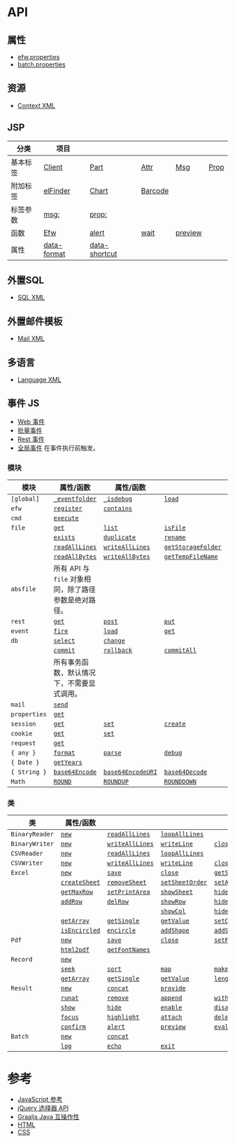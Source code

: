 # API

## 属性

* [efw.properties](properties.web.md)
* [batch.properties](properties.batch.md)

## 资源

* [Context XML](resources.context.md)

## JSP

| 分类 | 项目 |||||
|---|---|---|---|---|---|
| 基本标签 | [Client](tag.client.md) | [Part](tag.part.md) | [Attr](tag.attr.md) | [Msg](tag.msg.md) | [Prop](tag.prop.md) |
| 附加标签 | [elFinder](tag.elfinder.md) | [Chart](tag.chart.md) | [Barcode](tag.barcode.md) | | |
| 标签参数 | [msg:](tag.attr.msg.md) | [prop:](tag.attr.prop.md) | | | |
| 函数 | [Efw](api_efw_function.md) | [alert](efw.dialog.alert.md) | [wait](efw.dialog.wait.md) |[preview](efw.dialog.preview.md) | |
| 属性 | [data-format](api_data_format.md) | [data-shortcut](api_data_shortcut.md) | | | |

## 外置SQL

* [SQL XML](api_sql.md)

## 外置邮件模板

* [Mail XML](api_mail.md)

## 多语言

* [Language XML](api_language.md)

## 事件 JS

* [Web 事件](api_webevent.md)
* [批量事件](api_batchevent.md)
* [Rest 事件](api_restevent.md)
* [全局事件](api_global.md) 在事件执行前触发。

### 模块

| 模块 | 属性/函数 | 属性/函数 ||||
|---|---|---|---|---|---|
| `[global]` | [`_eventfolder`](global._eventfolder.md) | [`_isdebug`](global._isdebug.md) | [`load`](global.load.md) | 
| `efw` | [`register`](efw.register.md) | [`contains`](efw.contains.md) | | | |
| `cmd` | [`execute`](cmd.execute.md) | | | | |
| `file` | [`get`](file.get.md) | [`list`](file.list.md) | [`isFile`](file.isFile.md) | [`isFolder`](file.isFolder.md) | [`makeFile`](file.makeFile.md) |
| | [`exists`](file.exists.md) | [`duplicate`](file.duplicate.md) | [`rename`](file.rename.md) | [`remove`](file.remove.md) | [`makeDir`](file.makeDir.md) |
| | [`readAllLines`](file.readAllLines.md) | [`writeAllLines`](file.writeAllLines.md) | [`getStorageFolder`](file.getStorageFolder.md) | [`saveUploadFiles`](file.saveUploadFiles.md) | [`saveSingleUploadFile`](file.saveSingleUploadFile.md) |
| | [`readAllBytes`](file.readAllBytes.md) | [`writeAllBytes`](file.writeAllBytes.md) | [`getTempFileName`](file.getTempFileName.md) | [`move`](file.move.md) | |
| `absfile` | 所有 API 与 `file` 对象相同，除了路径参数是绝对路径。 | | | | |
| `rest` | [`get`](rest.get.md) | [`post`](rest.post.md) | [`put`](rest.put.md) | [`delete`](rest.delete.md) | [`getStatus`](rest.getStatus.md) |
| `event` | [`fire`](event.fire.md) | [`load`](event.load.md) | [`get`](event.get.md) |  |  |
| `db` | [`select`](db.select.md) | [`change`](db.change.md) |  | | |
| | [`commit`](db.commit.md) | [`rollback`](db.rollback.md) | [`commitAll`](db.commitAll.md) | [`rollbackAll`](db.rollbackAll.md) | |
| | 所有事务函数，默认情况下，不需要显式调用。 | | | | |
| `mail` | [`send`](mail.send.md) | | | | |
| `properties` | [`get`](properties.get.md) | | | | |
| `session` | [`get`](session.get.md) | [`set`](session.set.md) | [`create`](session.create.md) | [`invalidate`](session.invalidate.md) | |
| `cookie` | [`get`](cookie.get.md) | [`set`](cookie.set.md) | | | |
| `request` | [`get`](request.get.md) | | | | |
| `{ any }` | [`format`](any.format.md) | [`parse`](any.parse.md) | [`debug`](any.debug.md) | | |
| `{ Date }` | [`getYears`](Date.getYears.md) | | | | |
| `{ String }` | [`base64Encode`](String.base64Encode.md) | [`base64EncodeURI`](String.base64EncodeURI.md) | [`base64Decode`](String.base64Decode.md) | | |
| `Math` | [`ROUND`](Math.ROUND.md) | [`ROUNDUP`](Math.ROUNDUP.md) | [`ROUNDDOWN`](Math.ROUNDDOWN.md) | | |

### 类

| 类 | 属性/函数 |||||
|---|---|---|---|---|---|
| `BinaryReader` | [`new`](BinaryReader.new.md) | [`readAllLines`](BinaryReader.readAllLines.md) | [`loopAllLines`](BinaryReader.loopAllLines.md) | | |
| `BinaryWriter` | [`new`](BinaryWriter.new.md) | [`writeAllLines`](BinaryWriter.writeAllLines.md) | [`writeLine`](BinaryWriter.writeLine.md) | [`close`](BinaryWriter.close.md) |  |
| `CSVReader` | [`new`](CSVReader.new.md) | [`readAllLines`](CSVReader.readAllLines.md) | [`loopAllLines`](CSVReader.loopAllLines.md) | | |
| `CSVWriter` | [`new`](CSVWriter.new.md) | [`writeAllLines`](CSVWriter.writeAllLines.md) | [`writeLine`](CSVWriter.writeLine.md) | [`close`](CSVWriter.close.md) | |
| `Excel` | [`new`](excel.new.md) | [`save`](excel.save.md) | [`close`](excel.close.md) | [`getSheetNames`](excel.getSheetNames.md) | |
| | [`createSheet`](excel.createSheet.md) | [`removeSheet`](excel.removeSheet.md) | [`setSheetOrder`](excel.setSheetOrder.md) | [`setActiveSheet`](excel.setActiveSheet.md) | |
| | [`getMaxRow`](excel.getMaxRow.md) | [`setPrintArea`](excel.setPrintArea.md) | [`showSheet`](excel.showSheet.md) | [`hideSheet`](excel.hideSheet.md) | [`zoomSheet`](excel.zoomSheet.md) |
| | [`addRow`](excel.addRow.md) | [`delRow`](excel.delRow.md) | [`showRow`](excel.showRow.md) | [`hideRow`](excel.hideRow.md) | |
| | | | [`showCol`](excel.showCol.md) | [`hideCol`](excel.hideCol.md) | |
| | [`getArray`](excel.getArray.md) | [`getSingle`](excel.getSingle.md) | [`getValue`](excel.getValue.md) | [`setCell`](excel.setCell.md) | [`setLink`](excel.setLink.md) |
| | [`isEncircled`](excel.isEncircled.md) | [`encircle`](excel.encircle.md) | [`addShape`](excel.addShape.md) | [`addShapeInRange`](excel.addShapeInRange.md) | [`replacePicture`](excel.replacePicture.md) |
| `Pdf` | [`new`](pdf.new.md) | [`save`](pdf.save.md) | [`close`](pdf.close.md) | [`setField`](pdf.setField.md) |  |
|  | [`html2pdf`](pdf.html2pdf.md) | [`getFontNames`](pdf.getFontNames.md) |
| `Record` | [`new`](record.new.md) | | | | |
| | [`seek`](record.seek.md) | [`sort`](record.sort.md) | [`map`](record.map.md) | [`makeAllKeysUpperCase`](record.makeAllKeysUpperCase.md) | [`makeAllKeysLowerCase`](record.makeAllKeysLowerCase.md) |
| | [`getArray`](record.getArray.md) | [`getSingle`](record.getSingle.md) | [`getValue`](record.getValue.md) | [`length`](record.length.md) | |
| `Result` | [`new`](result.new.md) | [`concat`](result.concat.md) |[`provide`](result.provide.md) | | |
| | [`runat`](result.runat.md) | [`remove`](result.remove.md) | [`append`](result.append.md) | [`withdata`](result.withdata.md) | |
| | [`show`](result.show.md) | [`hide`](result.hide.md) | [`enable`](result.enable.md) | [`disable`](result.disable.md) | |
| | [`focus`](result.focus.md) | [`highlight`](result.highlight.md) | [`attach`](result.attach.md) | [`deleteAfterDownload`](result.deleteAfterDownload.md) | [`saveas`](result.saveas.md) | |
| | [`confirm`](result.confirm.md) | [`alert`](result.alert.md) | [`preview`](result.preview.md) | [`eval`](result.eval.md) | [`navigate`](result.navigate.md) |
| `Batch` | [`new`](batch.new.md) | [`concat`](batch.concat.md) | | | |
| | [`log`](batch.log.md) | [`echo`](batch.echo.md) | [`exit`](batch.exit.md) | | |

# 参考

* [JavaScript 参考](https://developer.mozilla.org/zh-CN/docs/Web/JavaScript/Reference)
* [jQuery 选择器 API](jQuery_Selectors_API.md)
* [Graaljs Java 互操作性](https://www.graalvm.org/latest/reference-manual/js/JavaInteroperability/)
* [HTML](https://developer.mozilla.org/zh-CN/docs/Web/HTML/Reference)
* [CSS](https://developer.mozilla.org/zh-CN/docs/Web/CSS)